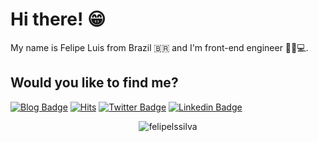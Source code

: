 # Hi there! 😁

My name is Felipe Luis from Brazil 🇧🇷 and I'm front-end engineer 🧔🏼💻.

## Would you like to find me?

[![Blog Badge](https://img.shields.io/badge/Visit%20my%20Blog-black)](https://felipeluis.com.br/blog)
[![Hits](https://hits.seeyoufarm.com/api/count/incr/badge.svg?url=https%3A%2F%2Fgithub.com%2Ffelipelssilva%2Fhit-counter&count_bg=%2379C83D&title_bg=%23555555&icon=&icon_color=%23E7E7E7&title=hits&edge_flat=false)](https://hits.seeyoufarm.com)
[![Twitter Badge](https://img.shields.io/badge/-Twitter-1ca0f1?style=flat-square&labelColor=1ca0f1&logo=twitter&logoColor=white&link=https://twitter.com/felipeluisss)](https://twitter.com/felipeluisss)
[![Linkedin Badge](https://img.shields.io/badge/-LinkedIn-blue?style=flat-square&logo=Linkedin&logoColor=white&link=https://www.linkedin.com/in/felipelssilva)](https://www.linkedin.com/in/felipelssilva)

<p align="center"> <img src="https://github-readme-stats.vercel.app/api?username=felipelssilva&show_icons=true" alt="felipelssilva" /> </p>
